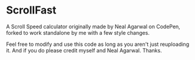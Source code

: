 # ScrollFast
A Scroll Speed calculator originally made by Neal Agarwal on CodePen, forked to work standalone by me with a few style changes.

Feel free to modify and use this code as long as you aren't just reuploading it. And if you do please credit myself and Neal Agarwal. Thanks.
